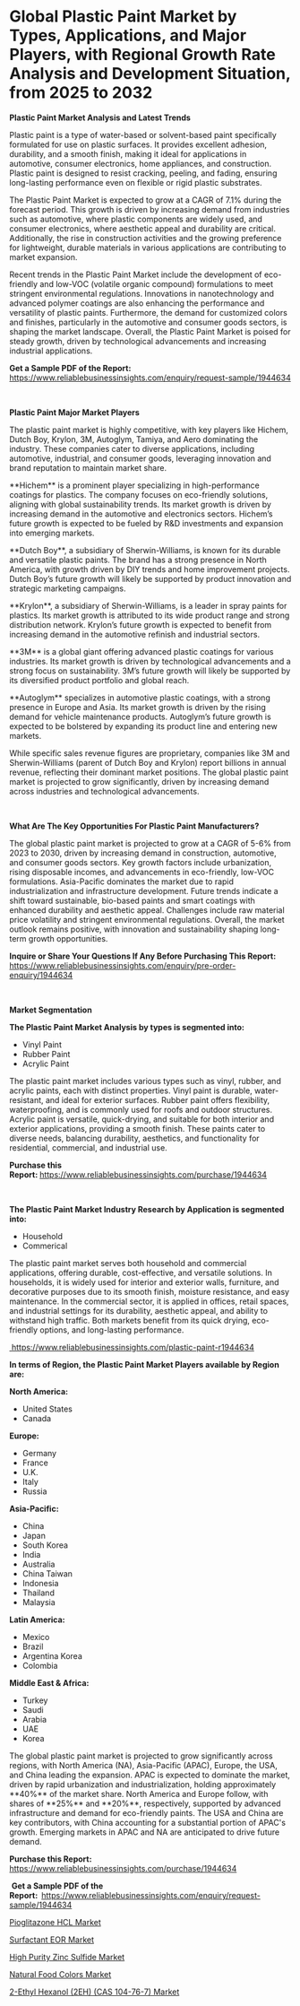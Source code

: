 <p><h1>Global Plastic Paint Market by Types, Applications, and Major Players, with Regional Growth Rate Analysis and Development Situation, from 2025 to 2032</h1></p><p><strong>Plastic Paint Market Analysis and Latest Trends</strong></p>
<p><p>Plastic paint is a type of water-based or solvent-based paint specifically formulated for use on plastic surfaces. It provides excellent adhesion, durability, and a smooth finish, making it ideal for applications in automotive, consumer electronics, home appliances, and construction. Plastic paint is designed to resist cracking, peeling, and fading, ensuring long-lasting performance even on flexible or rigid plastic substrates.</p><p>The Plastic Paint Market is expected to grow at a CAGR of 7.1% during the forecast period. This growth is driven by increasing demand from industries such as automotive, where plastic components are widely used, and consumer electronics, where aesthetic appeal and durability are critical. Additionally, the rise in construction activities and the growing preference for lightweight, durable materials in various applications are contributing to market expansion.</p><p>Recent trends in the Plastic Paint Market include the development of eco-friendly and low-VOC (volatile organic compound) formulations to meet stringent environmental regulations. Innovations in nanotechnology and advanced polymer coatings are also enhancing the performance and versatility of plastic paints. Furthermore, the demand for customized colors and finishes, particularly in the automotive and consumer goods sectors, is shaping the market landscape. Overall, the Plastic Paint Market is poised for steady growth, driven by technological advancements and increasing industrial applications.</p></p>
<p><strong>Get a Sample PDF of the Report:&nbsp;</strong> <a href="https://www.reliablebusinessinsights.com/enquiry/request-sample/1944634?utm_campaign=904&utm_medium=2&utm_source=Github&utm_content=ia&utm_term=24012025&utm_id=plastic-paint">https://www.reliablebusinessinsights.com/enquiry/request-sample/1944634</a></p>
<p>&nbsp;</p>
<p><strong>Plastic Paint Major Market Players</strong></p>
<p><p>The plastic paint market is highly competitive, with key players like Hichem, Dutch Boy, Krylon, 3M, Autoglym, Tamiya, and Aero dominating the industry. These companies cater to diverse applications, including automotive, industrial, and consumer goods, leveraging innovation and brand reputation to maintain market share.</p><p>**Hichem** is a prominent player specializing in high-performance coatings for plastics. The company focuses on eco-friendly solutions, aligning with global sustainability trends. Its market growth is driven by increasing demand in the automotive and electronics sectors. Hichem’s future growth is expected to be fueled by R&D investments and expansion into emerging markets.</p><p>**Dutch Boy**, a subsidiary of Sherwin-Williams, is known for its durable and versatile plastic paints. The brand has a strong presence in North America, with growth driven by DIY trends and home improvement projects. Dutch Boy’s future growth will likely be supported by product innovation and strategic marketing campaigns.</p><p>**Krylon**, a subsidiary of Sherwin-Williams, is a leader in spray paints for plastics. Its market growth is attributed to its wide product range and strong distribution network. Krylon’s future growth is expected to benefit from increasing demand in the automotive refinish and industrial sectors.</p><p>**3M** is a global giant offering advanced plastic coatings for various industries. Its market growth is driven by technological advancements and a strong focus on sustainability. 3M’s future growth will likely be supported by its diversified product portfolio and global reach.</p><p>**Autoglym** specializes in automotive plastic coatings, with a strong presence in Europe and Asia. Its market growth is driven by the rising demand for vehicle maintenance products. Autoglym’s future growth is expected to be bolstered by expanding its product line and entering new markets.</p><p>While specific sales revenue figures are proprietary, companies like 3M and Sherwin-Williams (parent of Dutch Boy and Krylon) report billions in annual revenue, reflecting their dominant market positions. The global plastic paint market is projected to grow significantly, driven by increasing demand across industries and technological advancements.</p></p>
<p>&nbsp;</p>
<p><strong>What Are The Key Opportunities For Plastic Paint Manufacturers?</strong></p>
<p><p>The global plastic paint market is projected to grow at a CAGR of 5-6% from 2023 to 2030, driven by increasing demand in construction, automotive, and consumer goods sectors. Key growth factors include urbanization, rising disposable incomes, and advancements in eco-friendly, low-VOC formulations. Asia-Pacific dominates the market due to rapid industrialization and infrastructure development. Future trends indicate a shift toward sustainable, bio-based paints and smart coatings with enhanced durability and aesthetic appeal. Challenges include raw material price volatility and stringent environmental regulations. Overall, the market outlook remains positive, with innovation and sustainability shaping long-term growth opportunities.</p></p>
<p><strong>Inquire or Share Your Questions If Any Before Purchasing This Report:</strong> <a href="https://www.reliablebusinessinsights.com/enquiry/pre-order-enquiry/1944634?utm_campaign=904&utm_medium=2&utm_source=Github&utm_content=ia&utm_term=24012025&utm_id=plastic-paint">https://www.reliablebusinessinsights.com/enquiry/pre-order-enquiry/1944634</a></p>
<p>&nbsp;</p>
<p><strong>Market Segmentation</strong></p>
<p><strong>The Plastic Paint Market Analysis by types is segmented into:</strong></p>
<p><ul><li>Vinyl Paint</li><li>Rubber Paint</li><li>Acrylic Paint</li></ul></p>
<p><p>The plastic paint market includes various types such as vinyl, rubber, and acrylic paints, each with distinct properties. Vinyl paint is durable, water-resistant, and ideal for exterior surfaces. Rubber paint offers flexibility, waterproofing, and is commonly used for roofs and outdoor structures. Acrylic paint is versatile, quick-drying, and suitable for both interior and exterior applications, providing a smooth finish. These paints cater to diverse needs, balancing durability, aesthetics, and functionality for residential, commercial, and industrial use.</p></p>
<p><strong>Purchase this Report:&nbsp;</strong><a href="https://www.reliablebusinessinsights.com/purchase/1944634?utm_campaign=904&utm_medium=2&utm_source=Github&utm_content=ia&utm_term=24012025&utm_id=plastic-paint">https://www.reliablebusinessinsights.com/purchase/1944634</a></p>
<p>&nbsp;</p>
<p><strong>The Plastic Paint Market Industry Research by Application is segmented into:</strong></p>
<p><ul><li>Household</li><li>Commerical</li></ul></p>
<p><p>The plastic paint market serves both household and commercial applications, offering durable, cost-effective, and versatile solutions. In households, it is widely used for interior and exterior walls, furniture, and decorative purposes due to its smooth finish, moisture resistance, and easy maintenance. In the commercial sector, it is applied in offices, retail spaces, and industrial settings for its durability, aesthetic appeal, and ability to withstand high traffic. Both markets benefit from its quick drying, eco-friendly options, and long-lasting performance.</p></p>
<p><a href="https://www.reliablebusinessinsights.com/plastic-paint-r1944634?utm_campaign=904&utm_medium=2&utm_source=Github&utm_content=ia&utm_term=24012025&utm_id=plastic-paint">&nbsp;https://www.reliablebusinessinsights.com/plastic-paint-r1944634</a></p>
<p><strong>In terms of Region, the Plastic Paint Market Players available by Region are:</strong></p>
<p>
    <p> <strong> North America: </strong>
        <ul>
            <li>United States</li>
            <li>Canada</li>
        </ul>
        </p> 
    <p> <strong> Europe: </strong>
        <ul>
            <li>Germany</li>
            <li>France</li>
            <li>U.K.</li>
            <li>Italy</li>
            <li>Russia</li>
        </ul>
        </p> 
    <p> <strong> Asia-Pacific: </strong>
        <ul>
            <li>China</li>
            <li>Japan</li>
            <li>South Korea</li>
            <li>India</li>
            <li>Australia</li>
            <li>China Taiwan</li>
            <li>Indonesia</li>
            <li>Thailand</li>
            <li>Malaysia</li>
        </ul>
        </p> 
    <p> <strong> Latin America: </strong>
        <ul>
            <li>Mexico</li>
            <li>Brazil</li>
            <li>Argentina Korea</li>
            <li>Colombia</li>
        </ul>
        </p> 
    <p> <strong> Middle East & Africa: </strong>
        <ul>
            <li>Turkey</li>
            <li>Saudi</li>
            <li>Arabia</li>
            <li>UAE</li>
            <li>Korea</li>
        </ul>
    </p>
    </p>
<p><p>The global plastic paint market is projected to grow significantly across regions, with North America (NA), Asia-Pacific (APAC), Europe, the USA, and China leading the expansion. APAC is expected to dominate the market, driven by rapid urbanization and industrialization, holding approximately **40%** of the market share. North America and Europe follow, with shares of **25%** and **20%**, respectively, supported by advanced infrastructure and demand for eco-friendly paints. The USA and China are key contributors, with China accounting for a substantial portion of APAC's growth. Emerging markets in APAC and NA are anticipated to drive future demand.</p></p>
<p><strong>Purchase this Report: </strong><a href="https://www.reliablebusinessinsights.com/purchase/1944634?utm_campaign=904&utm_medium=2&utm_source=Github&utm_content=ia&utm_term=24012025&utm_id=plastic-paint">https://www.reliablebusinessinsights.com/purchase/1944634</a></p>
<p>&nbsp;<strong>Get a Sample PDF of the Report:&nbsp;&nbsp;</strong><a href="https://www.reliablebusinessinsights.com/enquiry/request-sample/1944634?utm_campaign=904&utm_medium=2&utm_source=Github&utm_content=ia&utm_term=24012025&utm_id=plastic-paint">https://www.reliablebusinessinsights.com/enquiry/request-sample/1944634</a></p>
<p><strong></strong></p>
<p><p><a href="https://github.com/arnoldannice0/Market-Research-Report-List-1/blob/main/pioglitazone-hcl-market.md?utm_campaign=904&utm_medium=2&utm_source=Github&utm_content=ia&utm_term=24012025&utm_id=plastic-paint">Pioglitazone HCL Market</a></p><p><a href="https://www.linkedin.com/pulse/detailed-analysis-size-surfactant-eor-market-projected-13-loqif?utm_campaign=904&utm_medium=2&utm_source=Github&utm_content=ia&utm_term=24012025&utm_id=plastic-paint">Surfactant EOR Market</a></p><p><a href="https://www.linkedin.com/pulse/whats-fueling-high-purity-zinc-sulfide-markets-growth-143-cagr-xc40f?utm_campaign=904&utm_medium=2&utm_source=Github&utm_content=ia&utm_term=24012025&utm_id=plastic-paint">High Purity Zinc Sulfide Market</a></p><p><a href="https://github.com/justalichtenberger/Market-Research-Report-List-1/blob/main/natural-food-colors-market.md?utm_campaign=904&utm_medium=2&utm_source=Github&utm_content=ia&utm_term=24012025&utm_id=plastic-paint">Natural Food Colors Market</a></p><p><a href="https://www.linkedin.com/pulse/2-ethyl-hexanol-2eh-cas-104-76-7-market-outlook-strategic-05uxe?utm_campaign=904&utm_medium=2&utm_source=Github&utm_content=ia&utm_term=24012025&utm_id=plastic-paint">2-Ethyl Hexanol (2EH) (CAS 104-76-7) Market</a></p></p>